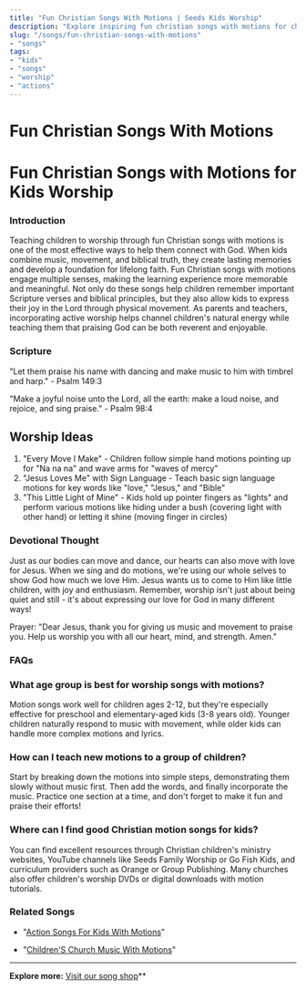 ```yaml
---
title: "Fun Christian Songs With Motions | Seeds Kids Worship"
description: "Explore inspiring fun christian songs with motions for children's worship and faith development. Biblical music resources for families and ministry."
slug: "/songs/fun-christian-songs-with-motions"
- "songs"
tags:
- "kids"
- "songs"
- "worship"
- "actions"
---
```


# Fun Christian Songs With Motions

# Fun Christian Songs with Motions for Kids Worship

### Introduction
Teaching children to worship through fun Christian songs with motions is one of the most effective ways to help them connect with God. When kids combine music, movement, and biblical truth, they create lasting memories and develop a foundation for lifelong faith. Fun Christian songs with motions engage multiple senses, making the learning experience more memorable and meaningful. Not only do these songs help children remember important Scripture verses and biblical principles, but they also allow kids to express their joy in the Lord through physical movement. As parents and teachers, incorporating active worship helps channel children's natural energy while teaching them that praising God can be both reverent and enjoyable.

### Scripture
"Let them praise his name with dancing and make music to him with timbrel and harp." - Psalm 149:3

"Make a joyful noise unto the Lord, all the earth: make a loud noise, and rejoice, and sing praise." - Psalm 98:4

## Worship Ideas
1. "Every Move I Make" - Children follow simple hand motions pointing up for "Na na na" and wave arms for "waves of mercy"
2. "Jesus Loves Me" with Sign Language - Teach basic sign language motions for key words like "love," "Jesus," and "Bible"
3. "This Little Light of Mine" - Kids hold up pointer fingers as "lights" and perform various motions like hiding under a bush (covering light with other hand) or letting it shine (moving finger in circles)

### Devotional Thought
Just as our bodies can move and dance, our hearts can also move with love for Jesus. When we sing and do motions, we're using our whole selves to show God how much we love Him. Jesus wants us to come to Him like little children, with joy and enthusiasm. Remember, worship isn't just about being quiet and still - it's about expressing our love for God in many different ways!

Prayer: "Dear Jesus, thank you for giving us music and movement to praise you. Help us worship you with all our heart, mind, and strength. Amen."

### FAQs

### What age group is best for worship songs with motions?
Motion songs work well for children ages 2-12, but they're especially effective for preschool and elementary-aged kids (3-8 years old). Younger children naturally respond to music with movement, while older kids can handle more complex motions and lyrics.

### How can I teach new motions to a group of children?
Start by breaking down the motions into simple steps, demonstrating them slowly without music first. Then add the words, and finally incorporate the music. Practice one section at a time, and don't forget to make it fun and praise their efforts!

### Where can I find good Christian motion songs for kids?
You can find excellent resources through Christian children's ministry websites, YouTube channels like Seeds Family Worship or Go Fish Kids, and curriculum providers such as Orange or Group Publishing. Many churches also offer children's worship DVDs or digital downloads with motion tutorials.

### Related Songs

- "[Action Songs For Kids With Motions](/songs/action-songs-for-kids-with-motions/)"

- "[Children'S Church Music With Motions](/songs/children-s-church-music-with-motions/)"

---

**Explore more:** [Visit our song shop](https://seedskidsworship.com/shop)**

<!-- Schema Markup -->
<script type="application/ld+json">
{
  "@context": "https://schema.org",
  "@type": "MusicRecording",
  "name": "Fun Christian Songs With Motions",
  "byArtist": {
    "@type": "MusicGroup",
    "name": "Seeds Kids Worship"
  },
  "isFamilyFriendly": true,
  "url": "https://seedskidsworship.com/songs/fun-christian-songs-with-motions/"
}
</script>